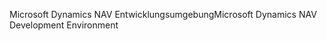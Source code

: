 <span data-ttu-id="cfcd8-101">Microsoft Dynamics NAV Entwicklungsumgebung</span><span class="sxs-lookup"><span data-stu-id="cfcd8-101">Microsoft Dynamics NAV Development Environment</span></span>